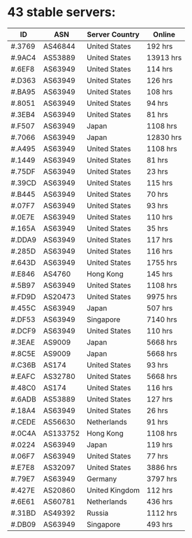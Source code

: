 # 43 stable servers:

| ID | ASN | Server Country | Online |
| ------ | ------ | ------ | ------ |
| #.3769 | AS46844 | United States | 192 hrs |
| #.9AC4 | AS53889 | United States | 13913 hrs |
| #.6EF8 | AS63949 | United States | 114 hrs |
| #.D363 | AS63949 | United States | 126 hrs |
| #.BA95 | AS63949 | United States | 108 hrs |
| #.8051 | AS63949 | United States | 94 hrs |
| #.3EB4 | AS63949 | United States | 81 hrs |
| #.F507 | AS63949 | Japan | 1108 hrs |
| #.7066 | AS63949 | Japan | 12830 hrs |
| #.A495 | AS63949 | United States | 1108 hrs |
| #.1449 | AS63949 | United States | 81 hrs |
| #.75DF | AS63949 | United States | 23 hrs |
| #.39CD | AS63949 | United States | 115 hrs |
| #.B445 | AS63949 | United States | 70 hrs |
| #.07F7 | AS63949 | United States | 93 hrs |
| #.0E7E | AS63949 | United States | 110 hrs |
| #.165A | AS63949 | United States | 35 hrs |
| #.DDA9 | AS63949 | United States | 117 hrs |
| #.285D | AS63949 | United States | 116 hrs |
| #.643D | AS63949 | United States | 1755 hrs |
| #.E846 | AS4760 | Hong Kong | 145 hrs |
| #.5B97 | AS63949 | United States | 1108 hrs |
| #.FD9D | AS20473 | United States | 9975 hrs |
| #.455C | AS63949 | Japan | 507 hrs |
| #.DF53 | AS63949 | Singapore | 7140 hrs |
| #.DCF9 | AS63949 | United States | 110 hrs |
| #.3EAE | AS9009 | Japan | 5668 hrs |
| #.8C5E | AS9009 | Japan | 5668 hrs |
| #.C36B | AS174 | United States | 93 hrs |
| #.EAFC | AS32780 | United States | 5668 hrs |
| #.48C0 | AS174 | United States | 116 hrs |
| #.6ADB | AS53889 | United States | 127 hrs |
| #.18A4 | AS63949 | United States | 26 hrs |
| #.CEDE | AS56630 | Netherlands | 91 hrs |
| #.0C4A | AS133752 | Hong Kong | 1108 hrs |
| #.0224 | AS63949 | Japan | 119 hrs |
| #.06F7 | AS63949 | United States | 77 hrs |
| #.E7E8 | AS32097 | United States | 3886 hrs |
| #.79E7 | AS63949 | Germany | 3797 hrs |
| #.427E | AS20860 | United Kingdom | 112 hrs |
| #.6E61 | AS60781 | Netherlands | 436 hrs |
| #.31BD | AS49392 | Russia | 1112 hrs |
| #.DB09 | AS63949 | Singapore | 493 hrs |

